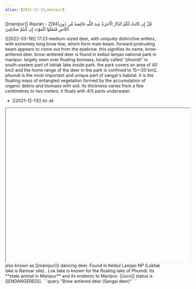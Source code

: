 ```yaml
---
alias: [2021-12-13,manipur]
---
```

[[manipur]]
#quran - 2|94|قُلْ إِن كَانَتْ لَكُمُ الدَّارُ الْآخِرَةُ عِندَ اللَّهِ خَالِصَةً مِّن دُونِ النَّاسِ فَتَمَنَّوُا الْمَوْتَ إِن كُنتُمْ صَادِقِينَ

[[2022-03-19]] 17:23
medium-sized deer, with uniquely distinctive antlers, with extremely long brow tine, which form main beam.
forward protruding beam appears to come out from the eyebrow. this signifies its name, brow-antlered deer.
brow-antlered deer is found in keibul lamjao national park in manipur.
largely seen over floating biomass, locally called "phumdi" in south-eastem part of loktak lake inside park.
the park covers an area of 40 km2 and the home range of the deer in the park is confined to 15—20 km2.
phumdi is the most important and unique part of sangai's habitat.
	it is the floating mass of entangled vegetation formed by the accumulation of organic debris and biomass with soil. its thickness varies from a few centimetres to two meters. it floats with 4/5 parts underwater.

- [[2021-12-13]]  `03:48`
<iframe src="" width="600" height="500" ></iframe>
also known as [[manipur]]i dancing deer.
Found in Keibul Lamjao NP (Loktak lake is Ramsar site) .
Lok take is known for the floating lake of Phumdi.
Its **state animal in Manipur** and its endemic to Manipur.
[[iucn]] status is [[ENDANGERED]].
```query
"Brow antlered deer (Sangai deer)"
```